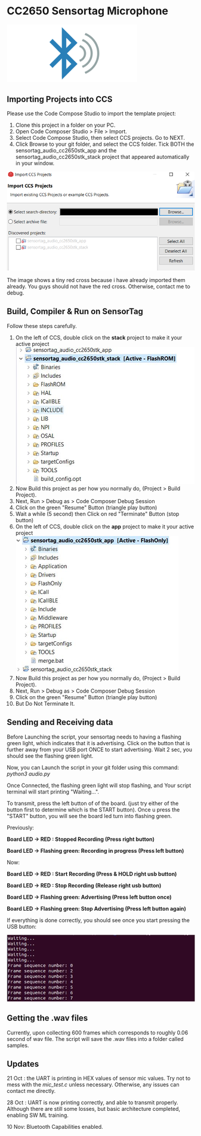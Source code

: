 # CC2650 Sensortag Microphone

<img src="images/BLE_Header.png" alt="ble" width="350"/>

## Importing Projects into CCS
Please use the Code Compose Studio to import the template project:  
1. Clone this project in a folder on your PC. 
2. Open Code Composer Studio > File > Import.  
3. Select Code Compose Studio, then select CCS projects. Go to NEXT.  
4. Click Browse to your git folder, and select the CCS folder. Tick BOTH the sensortag_audio_cc2650stk_app and the sensortag_audio_cc2650stk_stack project that appeared automatically in your window. 

![stack](images/CCS_0.png) 

The image shows a tiny red cross because i have already imported them already. You guys should not have the red cross. Otherwise, contact me to debug. 

## Build, Compiler & Run on SensorTag
Follow these steps carefully. 
1. On the left of CCS, double click on the **stack** project to make it your active project 
![stack](images/CCS_1.JPG)
2. Now Build this project as per how you normally do, (Project > Build Project). 
3. Next, Run > Debug as > Code Composer Debug Session 
4. Click on the green "Resume" Button (triangle play button) 
5. Wait a while (5 second) then Click on red "Terminate" Button (stop button)
6. On the left of CCS, double click on the **app** project to make it your active project 
![app](images/CCS_2.JPG)
7. Now Build this project as per how you normally do, (Project > Build Project). 
8. Next, Run > Debug as > Code Composer Debug Session 
9. Click on the green "Resume" Button (triangle play button) 
10. But Do Not Terminate It.


## Sending and Receiving data
Before Launching the script, your sensortag needs to having a flashing green light, which indicates that it is advertising. Click on the button that is further away from your USB port ONCE to start advertising. Wait 2 sec, you should see the flashing green light. 

Now, you can Launch the script in your git folder using this command:
*python3 audio.py*

Once Connected, the flashing green light will stop flashing, and Your script terminal will start printing "Waiting...". 

To transmit, press the left button of of the board. (just try either of the button first to determine which is the START button). Once u press the "START" button, you will see the board led turn into flashing green.

Previously:

**Board LED -> RED : Stopped Recording (Press right button)**

**Board LED -> Flashing green: Recording in progress (Press left button)** 

Now: 

**Board LED -> RED : Start Recording (Press & HOLD right usb button)**

**Board LED -> RED : Stop Recording (Release right usb button)**

**Board LED -> Flashing green: Advertising (Press left button once)** 

**Board LED -> Flashing green: Stop Advertising (Press left button again)** 

If everything is done correctly, you should see once you start pressing the USB button:

![stack](images/correct.JPG) 

## Getting the .wav files 
Currently, upon collecting 600 frames which corresponds to roughly 0.06 second of wav file. The script will save the .wav files into a folder called samples. 

## Updates 
21 Oct : the UART is printing in HEX values of sensor mic values. 
Try not to mess with the *mic_test.c* unless necessary. Otherwise, any issues can contact me directly. 

28 Oct : UART is now printing correctly, and able to transmit properly. Although there are still some losses, but basic architecture completed, enabling SW ML training. 

10 Nov:  Bluetooth Capabilities enabled. 
